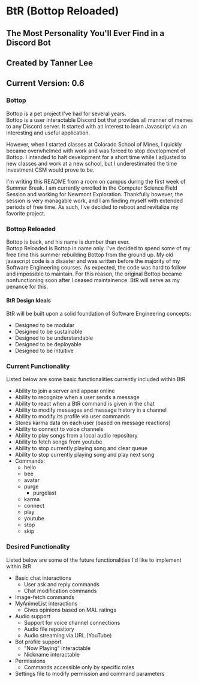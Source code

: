 # BtR (Bottop Reloaded)
## The Most Personality You'll Ever Find in a Discord Bot
## Created by Tanner Lee
## Current Version: 0.6

### Bottop
Bottop is a pet project I've had for several years.   
Bottop is a user interactable Discord bot that provides all manner of memes to any Discord server.
It started with an interest to learn Javascript via an interesting and useful application.
  
However, when I started classes at Colorado School of Mines, I quickly became overwhelmed with work and was forced to stop development of Bottop.  I intended to halt development for a short time while I adjusted to new classes and work at a new school, but I underestimated the time investment CSM would prove to be.  
  
I'm writing this README from a room on campus during the first week of Summer Break.  I am currently enrolled in the Computer Science Field Session and working for Newmont Exploration.  Thankfully however, the session is very managable work, and I am finding myself with extended periods of free time.  As such, I've decided to reboot and revitalize my favorite project.  

### Bottop Reloaded
Bottop is back, and his name is dumber than ever.  
Bottop Reloaded is Bottop in name only.  I've decided to spend some of my free time this summer rebuilding Bottop from the ground up.  My old javascript code is a disaster and was written before the majority of my Software Engineering courses.  As expected, the code was hard to follow and impossible to maintain.  For this reason, the original Bottop became nonfunctioning soon after I ceased maintainence.  BtR will serve as my penance for this.  
  
#### BtR Design Ideals
BtR will be built upon a solid foundation of Software Engineering concepts:
  * Designed to be modular
  * Designed to be sustainable
  * Designed to be understandable
  * Designed to be deployable
  * Designed to be intuitive  
    
    
    
    
### Current Functionality
Listed below are some basic functionalities currently included within BtR
* Ability to join a server and appear online
* Ability to recognize when a user sends a message
* Ability to react when a BtR command is given in the chat
* Ability to modify messages and message history in a channel
* Ability to modify its profile via user commands
* Stores karma data on each user (based on message reactions)
* Ability to connect to voice channels
* Ability to play songs from a local audio repository
* Ability to fetch songs from youtube
* Ability to stop currently playing song and clear queue
* Ability to stop currently playing song and play next song
* Commands: 
  * hello
  * bee  
  * avatar
  * purge
    * purgelast
  * karma
  * connect
  * play
  * youtube
  * stop
  * skip
  
### Desired Functionality
Listed below are some of the future functionalities I'd like to implement within BtR
* Basic chat interactions
  * User ask and reply commands
  * Chat modification commands
* Image-fetch commands
* MyAnimeList interactions
  * Gives opinions based on MAL ratings
* Audio support
  * Support for voice channel connections
  * Audio file repository
  * Audio streaming via URL (YouTube)
* Bot profile support
  * "Now Playing" interactable
  * Nickname interactable
* Permissions
  * Commands accessible only by specific roles
* Settings file to modify permission and command parameters
